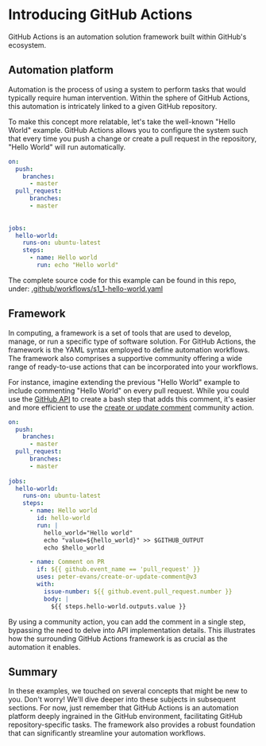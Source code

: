 # Introducing GitHub Actions
GitHub Actions is an automation solution framework built within GitHub's ecosystem.

## Automation platform
Automation is the process of using a system to perform tasks that would typically require human intervention. Within the sphere of GitHub Actions, this automation is intricately linked to a given GitHub repository.

To make this concept more relatable, let's take the well-known "Hello World" example. GitHub Actions allows you to configure the system such that every time you push a change or create a pull request in the repository, "Hello World" will run automatically.
```yaml
on:
  push:
    branches:
      - master
  pull_request:
      branches:
      - master
          
    
jobs:
  hello-world:
    runs-on: ubuntu-latest
    steps:
      - name: Hello world
        run: echo "Hello world"
```
The complete source code for this example can be found in this repo, under: [.github/workflows/s1_1-hello-world.yaml]()

## Framework
In computing, a framework is a set of tools that are used to develop, manage, or run a specific type of software solution. For GitHub Actions, the framework is the YAML syntax employed to define automation workflows. The framework also comprises a supportive community offering a wide range of ready-to-use actions that can be incorporated into your workflows.

For instance, imagine extending the previous "Hello World" example to include commenting "Hello World" on every pull request. While you could use the [GitHub API](https://docs.github.com/en/rest/pulls/comments?apiVersion=2022-11-28#create-a-review-comment-for-a-pull-request) to create a bash step that adds this comment, it's easier and more efficient to use the [create or update comment](https://github.com/peter-evans/create-or-update-comment) community action.

```yaml
on:
  push:
    branches:
      - master
  pull_request:
      branches:
      - master
      
jobs:
  hello-world:
    runs-on: ubuntu-latest
    steps:
      - name: Hello world
        id: hello-world
        run: |
          hello_world="Hello world"
          echo "value=${hello_world}" >> $GITHUB_OUTPUT
          echo $hello_world

      - name: Comment on PR
        if: ${{ github.event_name == 'pull_request' }}
        uses: peter-evans/create-or-update-comment@v3
        with:
          issue-number: ${{ github.event.pull_request.number }}
          body: |
            ${{ steps.hello-world.outputs.value }}
```

By using a community action, you can add the comment in a single step, bypassing the need to delve into API implementation details. This illustrates how the surrounding GitHub Actions framework is as crucial as the automation it enables.

## Summary
In these examples, we touched on several concepts that might be new to you. Don't worry! We'll dive deeper into these subjects in subsequent sections. For now, just remember that GitHub Actions is an automation platform deeply ingrained in the GitHub environment, facilitating GitHub repository-specific tasks. The framework also provides a robust foundation that can significantly streamline your automation workflows.